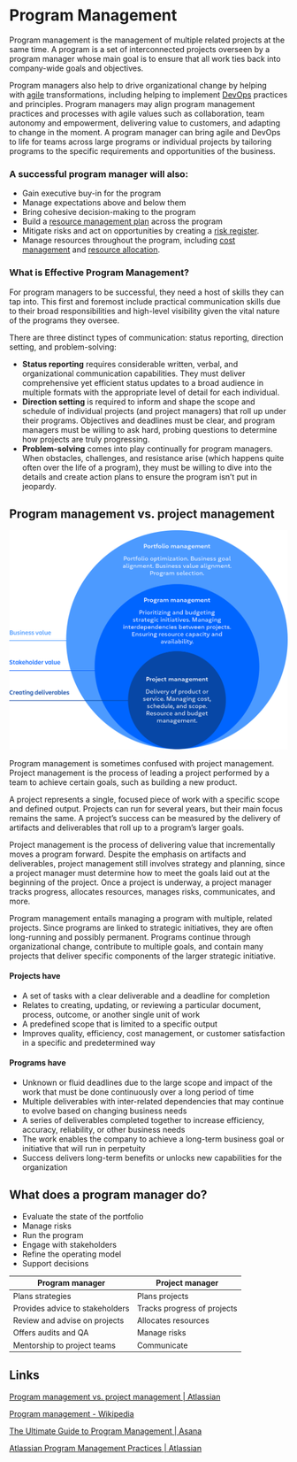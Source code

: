 # Program Management

Program management is the management of multiple related projects at the same time. A program is a set of interconnected projects overseen by a program manager whose main goal is to ensure that all work ties back into company-wide goals and objectives.

Program managers also help to drive organizational change by helping with [agile](https://www.atlassian.com/agile) transformations, including helping to implement [DevOps](https://www.atlassian.com/devops/what-is-devops) practices and principles. Program managers may align program management practices and processes with agile values such as collaboration, team autonomy and empowerment, delivering value to customers, and adapting to change in the moment. A program manager can bring agile and DevOps to life for teams across large programs or individual projects by tailoring programs to the specific requirements and opportunities of the business.

### A successful program manager will also:

- Gain executive buy-in for the program
- Manage expectations above and below them
- Bring cohesive decision-making to the program
- Build a [resource management plan](https://asana.com/resources/resource-management-plan) across the program
- Mitigate risks and act on opportunities by creating a [risk register](https://asana.com/resources/risk-register). 
- Manage resources throughout the program, including [cost management](https://asana.com/resources/cost-management-steps) and [resource allocation](https://asana.com/resources/resource-allocation).

### What is Effective Program Management?

For program managers to be successful, they need a host of skills they can tap into. This first and foremost include practical communication skills due to their broad responsibilities and high-level visibility given the vital nature of the programs they oversee.

There are three distinct types of communication: status reporting, direction setting, and problem-solving:

- **Status reporting** requires considerable written, verbal, and organizational communication capabilities. They must deliver comprehensive yet efficient status updates to a broad audience in multiple formats with the appropriate level of detail for each individual.
- **Direction setting** is required to inform and shape the scope and schedule of individual projects (and project managers) that roll up under their programs. Objectives and deadlines must be clear, and program managers must be willing to ask hard, probing questions to determine how projects are truly progressing.
- **Problem-solving** comes into play continually for program managers. When obstacles, challenges, and resistance arise (which happens quite often over the life of a program), they must be willing to dive into the details and create action plans to ensure the program isn’t put in jeopardy.

## Program management vs. project management

![program-vs-project-management](../../media/Pasted%20image%2020231218173534.png)

Program management is sometimes confused with project management. Project management is the process of leading a project performed by a team to achieve certain goals, such as building a new product. 

A project represents a single, focused piece of work with a specific scope and defined output. Projects can run for several years, but their main focus remains the same. A project’s success can be measured by the delivery of artifacts and deliverables that roll up to a program’s larger goals. 

Project management is the process of delivering value that incrementally moves a program forward. Despite the emphasis on artifacts and deliverables, project management still involves strategy and planning, since a project manager must determine how to meet the goals laid out at the beginning of the project. Once a project is underway, a project manager tracks progress, allocates resources, manages risks, communicates, and more. 

Program management entails managing a program with multiple, related projects. Since programs are linked to strategic initiatives, they are often long-running and possibly permanent. Programs continue through organizational change, contribute to multiple goals, and contain many projects that deliver specific components of the larger strategic initiative.

#### Projects have

- A set of tasks with a clear deliverable and a deadline for completion
- Relates to creating, updating, or reviewing a particular document, process, outcome, or another single unit of work
- A predefined scope that is limited to a specific output
- Improves quality, efficiency, cost management, or customer satisfaction in a specific and predetermined way

#### Programs have

- Unknown or fluid deadlines due to the large scope and impact of the work that must be done continuously over a long period of time
- Multiple deliverables with inter-related dependencies that may continue to evolve based on changing business needs
- A series of deliverables completed together to increase efficiency, accuracy, reliability, or other business needs
- The work enables the company to achieve a long-term business goal or initiative that will run in perpetuity
- Success delivers long-term benefits or unlocks new capabilities for the organization

## What does a program manager do?

- Evaluate the state of the portfolio
- Manage risks
- Run the program
- Engage with stakeholders
- Refine the operating model
- Support decisions

| Program manager                 | Project manager             |
| ------------------------------- | --------------------------- |
| Plans strategies                | Plans projects              |
| Provides advice to stakeholders | Tracks progress of projects |
| Review and advise on projects   | Allocates resources         |
| Offers audits and QA            | Manage risks                |
| Mentorship to project teams     | Communicate                 |

## Links

[Program management vs. project management | Atlassian](https://www.atlassian.com/agile/project-management/program-management)

[Program management - Wikipedia](https://en.wikipedia.org/wiki/Program_management)

[The Ultimate Guide to Program Management | Asana](https://asana.com/resources/what-is-program-management)

[Atlassian Program Management Practices | Atlassian](https://www.atlassian.com/company/careers/resources/culture/the-craft-of-program-management)
